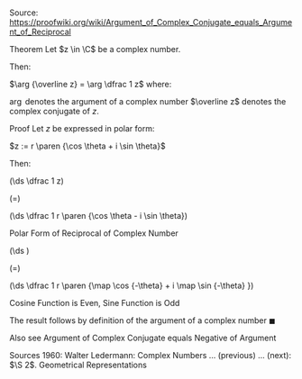 # 

Source: https://proofwiki.org/wiki/Argument_of_Complex_Conjugate_equals_Argument_of_Reciprocal



Theorem
Let $z \in \C$ be a complex number.

Then:

$\arg {\overline z} = \arg \dfrac 1 z$
where:

$\arg$ denotes the argument of a complex number
$\overline z$ denotes the complex conjugate of $z$.


Proof
Let $z$ be expressed in polar form:

$z := r \paren {\cos \theta + i \sin \theta}$

Then:














\(\ds \dfrac 1 z\)

\(=\)







\(\ds \dfrac 1 r \paren {\cos \theta - i \sin \theta}\)





Polar Form of Reciprocal of Complex Number














\(\ds \)

\(=\)







\(\ds \dfrac 1 r \paren {\map \cos {-\theta} + i \map \sin {-\theta} }\)





Cosine Function is Even, Sine Function is Odd



The result follows by definition of the argument of a complex number
$\blacksquare$


Also see
Argument of Complex Conjugate equals Negative of Argument


Sources
1960: Walter Ledermann: Complex Numbers ... (previous) ... (next): $\S 2$. Geometrical Representations




